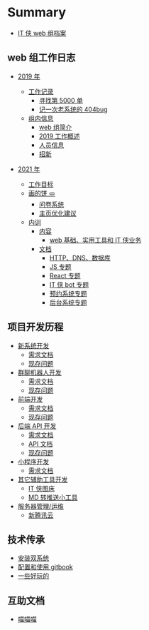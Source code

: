 # Summary

- [IT 侠 web 组档案](README.md)

## web 组工作日志

- [2019 年]()
  - [工作记录](journal/2019/record/README.md)
    - [寻找第 5000 单](journal/2019/record/the-5000th.md)
    - [记一次老系统的 404bug](journal/2019/record/404bug.md)
  - [组内信息](journal/2019/itxia-web/README.md)
    - [web 组简介](journal/2019/itxia-web/itxia-web.md)
    - [2019 工作概述](journal/2019/itxia-web/2019-todo.md)
    - [人员信息](journal/2019/itxia-web/people.md)
    - [招新](journal/2019/itxia-web/greenhand.md)
- [2021 年](journal/2021/readme.md)

  - [工作目标](journal/2021/target.md)
  - [画的饼 🫓]()
    - [问卷系统](/journal/2021/cakes/questionnaire.md)
    - [主页优化建议](/journal/2021/cakes/moretips.md)
  - [内训]()
    - [内容]()
      - [web 基础、实用工具和 IT 侠业务](/journal/2021/train/first.md)
    - [文档]()
      - [HTTP、DNS、数据库]()
      - [JS 专题]()
      - [React 专题]()
      - [IT 侠 bot 专题]()
      - [预约系统专题]()
      - [后台系统专题]()

## 项目开发历程

- [新系统开发](projects/new-system/README.md)
  - [需求文档](projects/new-system/requirement.md)
  - [现存问题](projects/new-system/bugs.md)
- [群聊机器人开发](projects/bot/README.md)
  - [需求文档](projects/bot/requirement.md)
  - [现存问题](projects/bot/bugs.md)
- [前端开发](projects/front-end/README.md)
  - [需求文档](projects/front-end/requirement.md)
  - [现存问题](projects/front-end/bugs.md)
- [后端 API 开发](projects/back-end-api/README.md)
  - [需求文档](projects/back-end-api/requirement.md)
  - [API 文档](projects/back-end-api/api-info.md)
  - [现存问题](projects/back-end-api/bugs.md)
- [小程序开发](projects/wechat/README.md)
  - [需求文档](projects/wechat/requirement.md)
- [其它辅助工具开发](projects/else/README.md)
  - [IT 侠图床](projects/else/picturebed.md)
  - [MD 转推送小工具](projects/else/md-to-wechat.md)
- [服务器管理/运维](projects/server/)
  - [新腾讯云](projects/server/tx.md)

## 技术传承

- [安装双系统](technique/double-systems.md)
- [配置和使用 gitbook](technique/gitbook.md)
- [一些好玩的](technique/somethingfun.md)

## 互助文档

- [喵喵喵](help/bksn.md)
